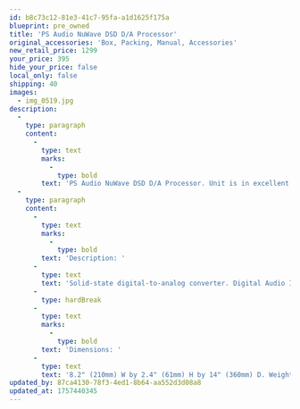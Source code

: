 ```yaml
---
id: b8c73c12-81e3-41c7-95fa-a1d1625f175a
blueprint: pre_owned
title: 'PS Audio NuWave DSD D/A Processor'
original_accessories: 'Box, Packing, Manual, Accessories'
new_retail_price: 1299
your_price: 395
hide_your_price: false
local_only: false
shipping: 40
images:
  - img_0519.jpg
description:
  -
    type: paragraph
    content:
      -
        type: text
        marks:
          -
            type: bold
        text: 'PS Audio NuWave DSD D/A Processor. Unit is in excellent physical and functional condition with original box, packing and accessories. Unit sold as new for $1,299.00'
  -
    type: paragraph
    content:
      -
        type: text
        marks:
          -
            type: bold
        text: 'Description: '
      -
        type: text
        text: 'Solid-state digital-to-analog converter. Digital Audio Inputs: Coax, TosLink, USB, I2S. Sample Rates: Coax input: PCM, 44.1–192kHz. Optical input: PCM, 44.1–96kHz. I2S: PCM, 44.1–192kHz; DSD, single rate (2.8MHz) and double rate (5.6MHz), raw. USB: USB2.0 Asynchronous Audio; PCM, 44.1–192kHz; DSD single rate (2.8MHz) and double rate (5.6MHz), DoP. Analog Audio Output: 2 unbalanced (RCA), 2 balanced (XLR). Output level, maximum (RMS): 2.8V unbalanced, 5.6V balanced. Output impedance: 100 ohms unbalanced, 200 ohms balanced. Frequency response: 10Hz–20kHz, +0/–0.3dB. THD: 1kHz, 0dBFS, <0.01%; 20Hz–20kHz, 0dBFS, <0.2%; 1kHz, –10dBFS, <0.01%. Noise: <–80dBV. Format: PCM, DSD. Power Requirements: Input power (model specific): 100, 120, or 230VAC; 50 or 60Hz. Power consumption: 15W.'
      -
        type: hardBreak
      -
        type: text
        marks:
          -
            type: bold
        text: 'Dimensions: '
      -
        type: text
        text: '8.2" (210mm) W by 2.4" (61mm) H by 14" (360mm) D. Weight: 11.9 lbs (5.4kg).'
updated_by: 87ca4130-78f3-4ed1-8b64-aa552d3d08a8
updated_at: 1757440345
---
```

